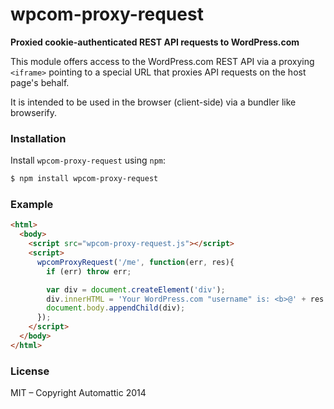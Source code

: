 # wpcom-proxy-request

**Proxied cookie-authenticated REST API requests to WordPress.com**

This module offers access to the WordPress.com REST API via a proxying `<iframe>`
pointing to a special URL that proxies API requests on the host page's behalf.

It is intended to be used in the browser (client-side) via a bundler like
browserify.


### Installation

Install `wpcom-proxy-request` using `npm`:

``` bash
$ npm install wpcom-proxy-request
```

### Example

``` html
<html>
  <body>
    <script src="wpcom-proxy-request.js"></script>
    <script>
      wpcomProxyRequest('/me', function(err, res){
        if (err) throw err;

        var div = document.createElement('div');
        div.innerHTML = 'Your WordPress.com "username" is: <b>@' + res.username + '<\/b>';
        document.body.appendChild(div);
      });
    </script>
  </body>
</html>
```

### License

MIT – Copyright Automattic 2014
